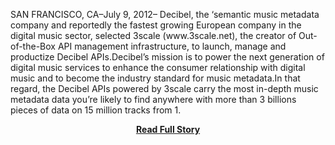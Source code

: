 <p>SAN FRANCISCO, CA–July 9, 2012– Decibel, the ‘semantic music metadata company and reportedly the fastest growing European company in the digital music sector, selected 3scale (www.3scale.net), the creator of Out-of-the-Box API management infrastructure, to launch, manage and productize Decibel APIs.Decibel’s mission is to power the next generation of digital music services to enhance the consumer relationship with digital music and to become the industry standard for music metadata.In that regard, the Decibel APIs powered by 3scale carry the most in-depth music metadata data you’re likely to find anywhere with more than 3 billions pieces of data on 15 million tracks from 1.</p>
<center><p><a href="http://www.3scale.net/2012/07/decibel-chooses-3scale-saas-api-management-solution-distribute-semantic-music-metadata-apis-broadcasting-media-digital-companies/" style='padding:25px; font-sze:18px; font-weight: bold;'>Read Full Story</a></p></center>
